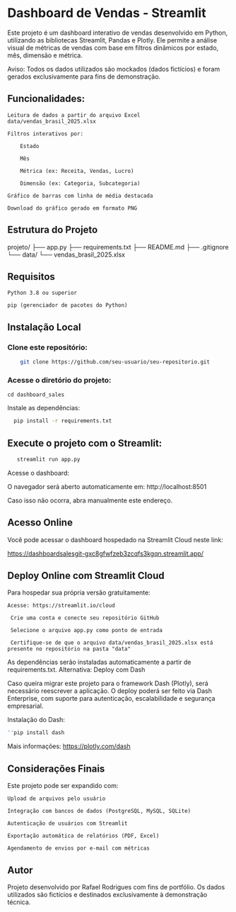 # Dashboard de Vendas - Streamlit

Este projeto é um dashboard interativo de vendas desenvolvido em Python, utilizando as bibliotecas Streamlit, Pandas e Plotly. Ele permite a análise visual de métricas de vendas com base em filtros dinâmicos por estado, mês, dimensão e métrica.

Aviso: Todos os dados utilizados são mockados (dados fictícios) e foram gerados exclusivamente para fins de demonstração.

## Funcionalidades: 

    Leitura de dados a partir do arquivo Excel data/vendas_brasil_2025.xlsx

    Filtros interativos por:

        Estado

        Mês

        Métrica (ex: Receita, Vendas, Lucro)

        Dimensão (ex: Categoria, Subcategoria)

    Gráfico de barras com linha de média destacada

    Download do gráfico gerado em formato PNG

## Estrutura do Projeto

projeto/
├── app.py
├── requirements.txt
├── README.md
├── .gitignore
└── data/
    └── vendas_brasil_2025.xlsx

## Requisitos

    Python 3.8 ou superior

    pip (gerenciador de pacotes do Python)

## Instalação Local

### Clone este repositório:

```bash
    git clone https://github.com/seu-usuario/seu-repositorio.git
```
   
### Acesse o diretório do projeto:

    cd dashboard_sales

  Instale as dependências:

  ```bash
    pip install -r requirements.txt
  ```

## Execute o projeto com o Streamlit:

```Bash
   streamlit run app.py
```
   
  Acesse o dashboard:

  O navegador será aberto automaticamente em: http://localhost:8501

  Caso isso não ocorra, abra manualmente este endereço.

## Acesso Online

Você pode acessar o dashboard hospedado na Streamlit Cloud neste link:

  https://dashboardsalesgit-gxc8gfwfzeb3zcqfs3kgqn.streamlit.app/
  
## Deploy Online com Streamlit Cloud

Para hospedar sua própria versão gratuitamente:

    Acesse: https://streamlit.io/cloud

     Crie uma conta e conecte seu repositório GitHub

     Selecione o arquivo app.py como ponto de entrada

     Certifique-se de que o arquivo data/vendas_brasil_2025.xlsx está presente no repositório na pasta "data"

As dependências serão instaladas automaticamente a partir de requirements.txt.
Alternativa: Deploy com Dash

Caso queira migrar este projeto para o framework Dash (Plotly), será necessário reescrever a aplicação. O deploy poderá ser feito via Dash Enterprise, com suporte para autenticação, escalabilidade e segurança empresarial.

Instalação do Dash:

```Bash
''pip install dash
```

Mais informações: https://plotly.com/dash

## Considerações Finais

Este projeto pode ser expandido com:

    Upload de arquivos pelo usuário

    Integração com bancos de dados (PostgreSQL, MySQL, SQLite)

    Autenticação de usuários com Streamlit

    Exportação automática de relatórios (PDF, Excel)

    Agendamento de envios por e-mail com métricas

## Autor

Projeto desenvolvido por Rafael Rodrigues com fins de portfólio.
Os dados utilizados são fictícios e destinados exclusivamente à demonstração técnica.


